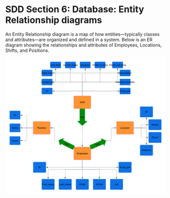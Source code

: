 # SDD Section 6: Database: Entity Relationship diagrams
An Entity Relationship diagram is a map of how entities—typically classes and attributes—are organized and defined in a system. Below is an ER diagram showing the relationships and attributes of Employees, Locations, Shifts, and Positions.

![ERDiagram](./Rec_Services_DB_relationship.png)
